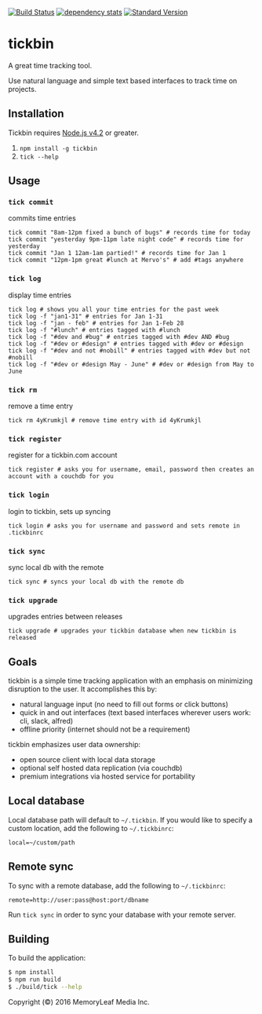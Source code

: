 [![Build Status](https://semaphoreci.com/api/v1/jonotron/tickbin/branches/master/shields_badge.svg)](https://semaphoreci.com/jonotron/tickbin)
[![dependency stats](https://david-dm.org/tickbin/tickbin.svg)](https://david-dm.org/tickbin/tickbin)
[![Standard Version](https://img.shields.io/badge/release-standard%20version-brightgreen.svg)](https://github.com/conventional-changelog/standard-version)

# tickbin

A great time tracking tool.

Use natural language and simple text based interfaces to track time on projects.

## Installation

Tickbin requires [Node.js v4.2](https://nodejs.org/en/) or greater.

1. `npm install -g tickbin`
2. `tick --help`

## Usage

### `tick commit` 

commits time entries

```shell
tick commit "8am-12pm fixed a bunch of bugs" # records time for today
tick commit "yesterday 9pm-11pm late night code" # records time for yesterday
tick commit "Jan 1 12am-1am partied!" # records time for Jan 1
tick commit "12pm-1pm great #lunch at Mervo's" # add #tags anywhere
```

### `tick log` 

display time entries

```shell
tick log # shows you all your time entries for the past week
tick log -f "jan1-31" # entries for Jan 1-31
tick log -f "jan - feb" # entries for Jan 1-Feb 28
tick log -f "#lunch" # entries tagged with #lunch
tick log -f "#dev and #bug" # entries tagged with #dev AND #bug
tick log -f "#dev or #design" # entries tagged with #dev or #design
tick log -f "#dev and not #nobill" # entries tagged with #dev but not #nobill
tick log -f "#dev or #design May - June" # #dev or #design from May to June
```

### `tick rm` 

remove a time entry

```shell
tick rm 4yKrumkjl # remove time entry with id 4yKrumkjl
```

### `tick register` 

register for a tickbin.com account

```shell
tick register # asks you for username, email, password then creates an account with a couchdb for you
```

### `tick login` 

login to tickbin, sets up syncing

```shell
tick login # asks you for username and password and sets remote in .tickbinrc
```

### `tick sync` 

sync local db with the remote

```shell
tick sync # syncs your local db with the remote db
```

### `tick upgrade` 

upgrades entries between releases

```shell
tick upgrade # upgrades your tickbin database when new tickbin is released
```

## Goals
tickbin is a simple time tracking application with an emphasis on minimizing
disruption to the user. It accomplishes this by:

* natural language input (no need to fill out forms or click buttons)
* quick in and out interfaces (text based interfaces wherever users work: cli, slack, alfred)
* offline priority (internet should not be a requirement)

tickbin emphasizes user data ownership:

* open source client with local data storage
* optional self hosted data replication (via couchdb)
* premium integrations via hosted service for portability

## Local database

Local database path will default to `~/.tickbin`. If you would like to specify a custom location, add the following to `~/.tickbinrc`:

```
local=~/custom/path
```

## Remote sync

To sync with a remote database, add the following to `~/.tickbinrc`:

```
remote=http://user:pass@host:port/dbname
```

Run `tick sync` in order to sync your database with your remote server.

## Building

To build the application:

```bash
$ npm install
$ npm run build
$ ./build/tick --help
```

Copyright (©) 2016 MemoryLeaf Media Inc.
